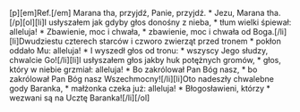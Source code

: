 [p][em]Ref.[/em] Marana tha, przyjdź, Panie, przyjdź. * Jezu, Marana tha.[/p][ol][li]I usłyszałem jak gdyby głos donośny z nieba, * tłum wielki śpiewał: alleluja! * Zbawienie, moc i chwała, * zbawienie, moc i chwała od Boga.[/li][li]Dwudziestu czterech starców i czworo zwierząt przed tronem * pokłon oddało Mu: alleluja! * I wyszedł głos od tronu: * wszyscy Jego słudzy, chwalcie Go![/li][li]I usłyszałem głos jakby huk potężnych gromów, * głos, który w niebie grzmiał: alleluja! * Bo zakrólował Pan Bóg nasz, * bo zakrólował Pan Bóg nasz Wszechmocny![/li][li]Oto nadeszły chwalebne gody Baranka, * małżonka czeka już: alleluja! * Błogosławieni, którzy * wezwani są na Ucztę Baranka![/li][/ol]